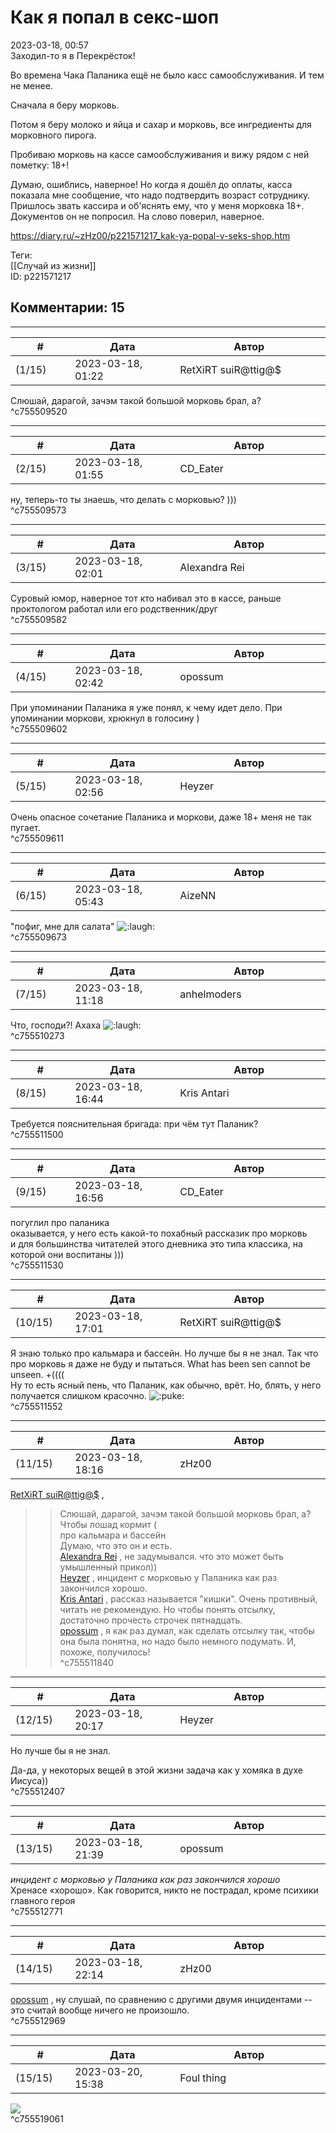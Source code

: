 Как я попал в секс-шоп
======================

  
2023-03-18, 00:57  
 Заходил-то я в Перекрёсток!   
   
 Во времена Чака Паланика ещё не было касс самообслуживания. И тем не менее.   
   
 Сначала я беру морковь.   
   
 Потом я беру молоко и яйца и сахар и морковь, все ингредиенты для морковного пирога.   
   
 Пробиваю морковь на кассе самообслуживания и вижу рядом с ней пометку: 18+!   
   
 Думаю, ошиблись, наверное! Но когда я дошёл до оплаты, касса показала мне сообщение, что надо подтвердить возраст сотруднику. Пришлось звать кассира и об'яснять ему, что у меня морковка 18+. Документов он не попросил. На слово поверил, наверное.   
  
<https://diary.ru/~zHz00/p221571217_kak-ya-popal-v-seks-shop.htm>  
  
Теги:  
[[Случай из жизни]]  
ID: p221571217  


Комментарии: 15
---------------

  


---



|         #         |              Дата              |                     Автор                     |           ID           |
| --- | --- | --- | --- |
| (1/15) | 2023-03-18, 01:22 | RetXiRT suiR@ttig@$ | c755509520 |

  
 Слюшай, дарагой, зачэм такой большой морковь брал, а?   
 ^c755509520

---



|         #         |              Дата              |                     Автор                     |           ID           |
| --- | --- | --- | --- |
| (2/15) | 2023-03-18, 01:55 | CD\_Eater | c755509573 |

  
 ну, теперь-то ты знаешь, что делать с морковью? )))   
 ^c755509573

---



|         #         |              Дата              |                     Автор                     |           ID           |
| --- | --- | --- | --- |
| (3/15) | 2023-03-18, 02:01 | Alexandra Rei | c755509582 |

  
  Суровый юмор, наверное тот кто набивал это в кассе, раньше проктологом работал или его родственник/друг    
 ^c755509582

---



|         #         |              Дата              |                     Автор                     |           ID           |
| --- | --- | --- | --- |
| (4/15) | 2023-03-18, 02:42 | opossum | c755509602 |

  
 При упоминании Паланика я уже понял, к чему идет дело. При упоминании моркови, хрюкнул в голосину )   
 ^c755509602

---



|         #         |              Дата              |                     Автор                     |           ID           |
| --- | --- | --- | --- |
| (5/15) | 2023-03-18, 02:56 | Heyzer | c755509611 |

  
 Очень опасное сочетание Паланика и моркови, даже 18+ меня не так пугает.   
 ^c755509611

---



|         #         |              Дата              |                     Автор                     |           ID           |
| --- | --- | --- | --- |
| (6/15) | 2023-03-18, 05:43 | AizeNN | c755509673 |

  
 "пофиг, мне для салата" ![:laugh:](/picture/1126.gif)   
 ^c755509673

---



|         #         |              Дата              |                     Автор                     |           ID           |
| --- | --- | --- | --- |
| (7/15) | 2023-03-18, 11:18 | anhelmoders | c755510273 |

  
 Что, господи?! Ахаха ![:laugh:](//diary.ru/picture/1126.gif)   
 ^c755510273

---



|         #         |              Дата              |                     Автор                     |           ID           |
| --- | --- | --- | --- |
| (8/15) | 2023-03-18, 16:44 | Kris Antari | c755511500 |

  
 Требуется пояснительная бригада: при чём тут Паланик?   
 ^c755511500

---



|         #         |              Дата              |                     Автор                     |           ID           |
| --- | --- | --- | --- |
| (9/15) | 2023-03-18, 16:56 | CD\_Eater | c755511530 |

  
 погуглил про паланика   
 оказывается, у него есть какой-то похабный рассказик про морковь   
 и для большинства читателей этого дневника это типа классика, на которой они воспитаны )))   
 ^c755511530

---



|         #         |              Дата              |                     Автор                     |           ID           |
| --- | --- | --- | --- |
| (10/15) | 2023-03-18, 17:01 | RetXiRT suiR@ttig@$ | c755511552 |

  
 Я знаю только про кальмара и бассейн. Но лучше бы я не знал. Так что про морковь я даже не буду и пытаться. What has been sen cannot be unseen. +((((   
 Ну то есть ясный пень, что Паланик, как обычно, врёт. Но, блять, у него получается слишком красочно. ![:puke:](/picture/1174.gif)   
 ^c755511552

---



|         #         |              Дата              |                     Автор                     |           ID           |
| --- | --- | --- | --- |
| (11/15) | 2023-03-18, 18:16 | zHz00 | c755511840 |

  
  [RetXiRT suiR@ttig@$](https://Hellspawn.diary.ru "Atomicautionuclear")  ,   
 >>Слюшай, дарагой, зачэм такой большой морковь брал, а?   
 Чтобы лошад кормит (   
 >>про кальмара и бассейн   
 Думаю, что это он и есть.   
  [Alexandra Rei](https://Alexandra-world.diary.ru "[REAL]")  , не задумывался. что это может быть умышленный прикол))   
  [Heyzer](https://heyzero.diary.ru "Orca's dreams")  , инцидент с морковью у Паланика как раз закончился хорошо.   
  [Kris Antari](https://Kris-Antari.diary.ru "Animus Vox")  , рассказ называется "кишки". Очень противный, читать не рекомендую. Но чтобы понять отсылку, достаточно прочесть строчек пятнадцать.   
  [opossum](https://pssm.diary.ru "змей о двух головах")  , я как раз думал, как сделать отсылку так, чтобы она была понятна, но надо было немного подумать. И, похоже, получилось!   
 ^c755511840

---



|         #         |              Дата              |                     Автор                     |           ID           |
| --- | --- | --- | --- |
| (12/15) | 2023-03-18, 20:17 | Heyzer | c755512407 |

  
  Но лучше бы я не знал.    
   
 Да-да, у некоторых вещей в этой жизни задача как у хомяка в духе Иисуса))   
 ^c755512407

---



|         #         |              Дата              |                     Автор                     |           ID           |
| --- | --- | --- | --- |
| (13/15) | 2023-03-18, 21:39 | opossum | c755512771 |

  
  *инцидент с морковью у Паланика как раз закончился хорошо*    
 Хренасе «хорошо». Как говорится, никто не пострадал, кроме психики главного героя   
 ^c755512771

---



|         #         |              Дата              |                     Автор                     |           ID           |
| --- | --- | --- | --- |
| (14/15) | 2023-03-18, 22:14 | zHz00 | c755512969 |

  
  [opossum](https://pssm.diary.ru "змей о двух головах")  , ну слушай, по сравнению с другими двумя инцидентами -- это считай вообще ничего не произошло.   
 ^c755512969

---



|         #         |              Дата              |                     Автор                     |           ID           |
| --- | --- | --- | --- |
| (15/15) | 2023-03-20, 15:38 | Foul thing | c755519061 |

  
 ![](https://cdn.jpg.wtf/futurico/68/3d/1679307195-683da54b199ccc163bf3077837e87ed4.jpeg?w=700)   
 ^c755519061